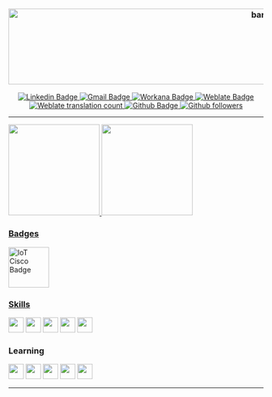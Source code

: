 <h3 align="center"> 
  <img alt="banner" src="https://snipboard.io/yEeb0F.jpg" width="1000" height="150">
</h3>


<p align="center">
  <a href="https://www.linkedin.com/in/vitoria-pecanha/">
    <img alt="Linkedin Badge" src="https://img.shields.io/badge/-Vitória-blue?style=flat-square&logo=Linkedin&logoColor=white">
  </a>
  
   <a href="mailto:vitoriapecanha.log@gmail.com">
    <img alt="Gmail Badge" src="https://img.shields.io/badge/-vitoriapecanha.log@gmail.com-c14438?style=flat-flat&logo=Gmail&logoColor=white">
  </a>
  
  <a href="https://www.workana.com/freelancer/adc45c752416bdaecd6e912140fe5fd3">
    <img alt="Workana Badge" src="https://img.shields.io/badge/-Workana Profile-ff0066?style=flat-flat&logo=Trello&logoColor=white">
  </a>
  
  <a href="https://translate.habitica.com/user/PenariaToji/">
    <img alt="Weblate Badge" src="https://img.shields.io/badge/-PenariaToji-%23219f84?style=flat-flat&logo=Weblate">
  </a>
  
  <a href="https://translate.habitica.com/user/PenariaToji/#contributed">
    <img alt="Weblate translation count" src="https://img.shields.io/weblate/translations/PenariaToji?color=%23219f84&label=weblate%20translations&server=https%3A%2F%2Ftranslate.habitica.com%2F">
  </a>
  
  <a href="https://github.com/vitoriape">
    <img alt="Github Badge" src="https://img.shields.io/badge/-vitoriape-black?style-flat-square&logo=Github&logoColor=white">
  </a>
  
  <a href="https://github.com/vitoriape?tab=followers">
    <img alt="Github followers" src="https://img.shields.io/github/followers/vitoriape?color=black">
  </a>
</p>

---

<p align="center">
<div>
<a href="https://github.com/vitoriape/vitoriape">
<img height="180em" src="https://github-readme-stats.vercel.app/api?username=vitoriape&count_private=true&show_icons=true&theme=github_dark&icon_color=c1cb12"/>
<img height="180em" src="https://github-readme-stats.vercel.app/api/top-langs/?username=vitoriape&theme=github_dark&font_color=c1cb12)("https://github.com/vitoriape/github-readme-stats%22" />
</div>
</p>


### Badges
<img alt="IoT Cisco Badge" href="https://www.credly.com/badges/4e4f1094-886b-4794-8f49-ff99ab678d0f/public_url" src="https://snipboard.io/biwFsp.jpg" width="80" height="80"/>


### Skills
<p align="left">
<a>
<img src="https://cdn.jsdelivr.net/gh/devicons/devicon/icons/debian/debian-plain.svg" width="30" height="30"/>
<img src="https://cdn.jsdelivr.net/gh/devicons/devicon/icons/vscode/vscode-original.svg" width="30" height="30"/> 
<img src="https://cdn.jsdelivr.net/gh/devicons/devicon/icons/selenium/selenium-original.svg" width="30" height="30"/>
<img src="https://cdn.jsdelivr.net/gh/devicons/devicon/icons/latex/latex-original.svg" width="30" height="30"/>
<img src="https://cdn.jsdelivr.net/gh/devicons/devicon/icons/markdown/markdown-original.svg" width="30" height="30"/>
</a>
</p>


### Learning
<p align="left">
<a>
<img src="https://cdn.jsdelivr.net/gh/devicons/devicon/icons/postgresql/postgresql-original.svg" width="30" height="30"/>
<img src="https://cdn.jsdelivr.net/gh/devicons/devicon/icons/python/python-original.svg" width="30" height="30"/>
<img src="https://cdn.jsdelivr.net/gh/devicons/devicon/icons/pandas/pandas-original.svg" width="30" height="30"/>          
<img src="https://cdn.jsdelivr.net/gh/devicons/devicon/icons/putty/putty-original.svg" width="30" height="30"/>          
<img src="https://cdn.jsdelivr.net/gh/devicons/devicon/icons/git/git-original.svg" width="30" height="30"/>
          
</a>
</p>

---
